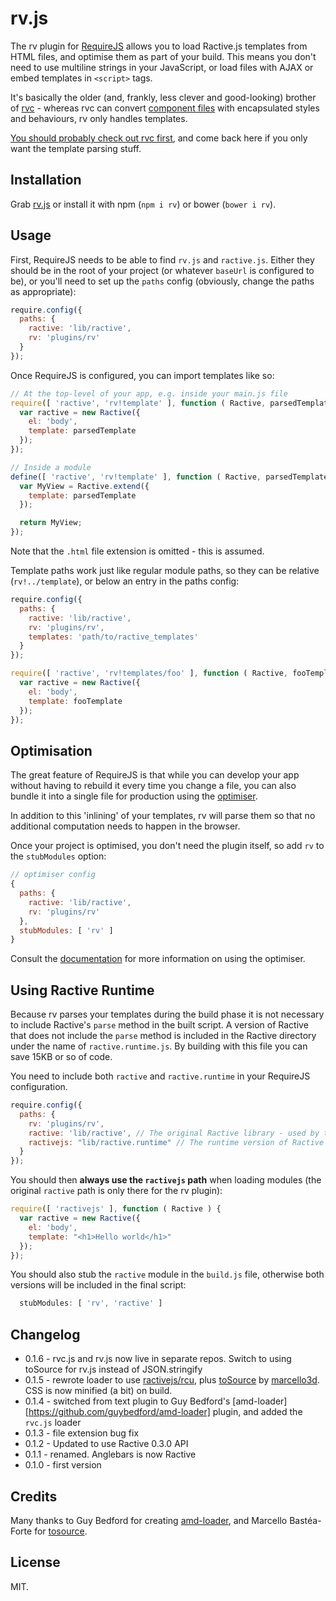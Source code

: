 # rv.js

The rv plugin for [RequireJS](requirejs.org) allows you to load Ractive.js templates from HTML files, and optimise them as part of your build. This means you don't need to use multiline strings in your JavaScript, or load files with AJAX or embed templates in `<script>` tags.

It's basically the older (and, frankly, less clever and good-looking) brother of [rvc](https://github.com/ractivejs/rvc) - whereas rvc can convert [component files](https://github.com/ractivejs/component-spec) with encapsulated styles and behaviours, rv only handles templates.

[You should probably check out rvc first](https://github.com/ractivejs/rvc), and come back here if you only want the template parsing stuff.


## Installation

Grab [rv.js](https://raw.githubusercontent.com/ractivejs/rv/master/rv.js) or install it with npm (`npm i rv`) or bower (`bower i rv`).


## Usage

First, RequireJS needs to be able to find `rv.js` and `ractive.js`. Either they should be in the root of your project (or whatever `baseUrl` is configured to be), or you'll need to set up the `paths` config (obviously, change the paths as appropriate):

```js
require.config({
  paths: {
    ractive: 'lib/ractive',
    rv: 'plugins/rv'
  }
});
```

Once RequireJS is configured, you can import templates like so:

```js
// At the top-level of your app, e.g. inside your main.js file
require([ 'ractive', 'rv!template' ], function ( Ractive, parsedTemplate ) {
  var ractive = new Ractive({
    el: 'body',
    template: parsedTemplate
  });
});

// Inside a module
define([ 'ractive', 'rv!template' ], function ( Ractive, parsedTemplate ) {
  var MyView = Ractive.extend({
    template: parsedTemplate
  });

  return MyView;
});
```

Note that the `.html` file extension is omitted - this is assumed.

Template paths work just like regular module paths, so they can be relative (`rv!../template`), or below an entry in the paths config:

```js
require.config({
  paths: {
    ractive: 'lib/ractive',
    rv: 'plugins/rv',
    templates: 'path/to/ractive_templates'
  }
});

require([ 'ractive', 'rv!templates/foo' ], function ( Ractive, fooTemplate ) {
  var ractive = new Ractive({
    el: 'body',
    template: fooTemplate
  });
});
```


## Optimisation

The great feature of RequireJS is that while you can develop your app without having to rebuild it every time you change a file, you can also bundle it into a single file for production using the [optimiser](http://requirejs.org/docs/optimization.html).

In addition to this 'inlining' of your templates, rv will parse them so that no additional computation needs to happen in the browser.

Once your project is optimised, you don't need the plugin itself, so add `rv` to the `stubModules` option:

```js
// optimiser config
{
  paths: {
    ractive: 'lib/ractive',
    rv: 'plugins/rv'
  },
  stubModules: [ 'rv' ]
}
```

Consult the [documentation](http://requirejs.org/docs/optimization.html) for more information on using the optimiser.

## Using Ractive Runtime

Because rv parses your templates during the build phase it is not necessary to include Ractive's `parse` method in the built script. A version of Ractive that does not include the `parse` method is included in the Ractive directory under the name of `ractive.runtime.js`. By building with this file you can save 15KB or so of code.

You need to include both `ractive` and `ractive.runtime` in your RequireJS configuration.

```js
require.config({
  paths: {
    rv: 'plugins/rv',
    ractive: 'lib/ractive', // The original Ractive library - used by the rv plugin
    ractivejs: "lib/ractive.runtime" // The runtime version of Ractive - this is the path you should use in your require statements
  }
});
```

You should then **always use the `ractivejs` path** when loading modules (the original `ractive` path is only there for the rv plugin):

```js
require([ 'ractivejs' ], function ( Ractive ) {
  var ractive = new Ractive({
    el: 'body',
    template: "<h1>Hello world</h1>"
  });
});
```

You should also stub the `ractive` module in the `build.js` file, otherwise both versions will be included in the final script:

```js
  stubModules: [ 'rv', 'ractive' ]
```


## Changelog

* 0.1.6 - rvc.js and rv.js now live in separate repos. Switch to using toSource for rv.js instead of JSON.stringify
* 0.1.5 - rewrote loader to use [ractivejs/rcu](https://github.com/ractivejs/rcu), plus [toSource](https://github.com/marcello3d/node-tosource) by [marcello3d](https://github.com/marcello3d). CSS is now minified (a bit) on build.
* 0.1.4 - switched from text plugin to Guy Bedford's [amd-loader][https://github.com/guybedford/amd-loader] plugin, and added the `rvc.js` loader
* 0.1.3 - file extension bug fix
* 0.1.2 - Updated to use Ractive 0.3.0 API
* 0.1.1 - renamed. Anglebars is now Ractive
* 0.1.0 - first version


## Credits

Many thanks to Guy Bedford for creating [amd-loader](https://github.com/guybedford/amd-loader), and Marcello Bastéa-Forte for [tosource](https://github.com/marcello3d/node-tosource).


## License

MIT.

